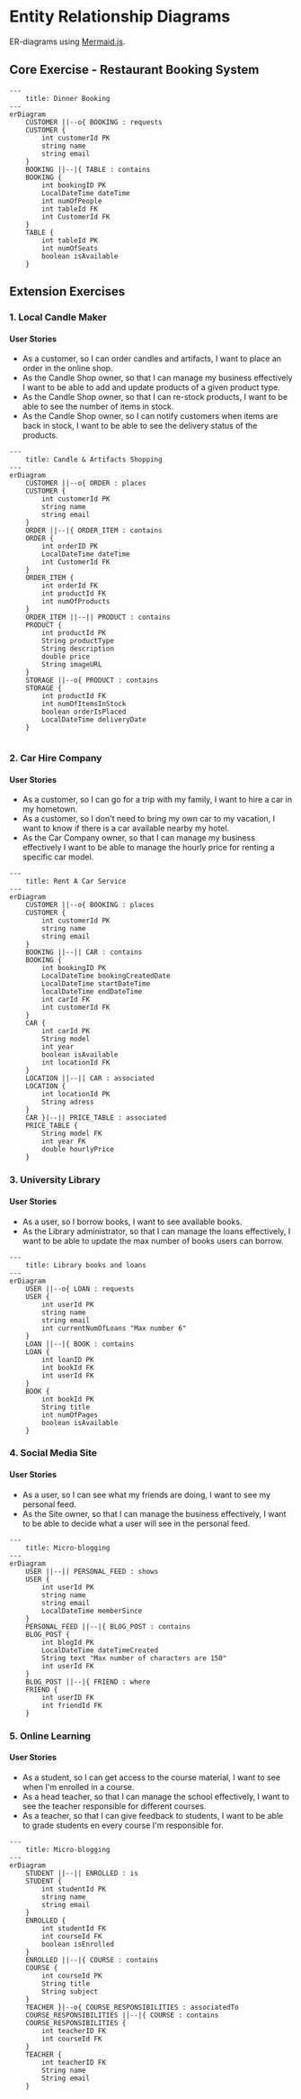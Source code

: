 # Entity Relationship Diagrams

ER-diagrams using [Mermaid.js](https://mermaid.js.org/syntax/entityRelationshipDiagram.html).

## Core Exercise - Restaurant Booking System
```mermaid
---
    title: Dinner Booking
---
erDiagram
    CUSTOMER ||--o{ BOOKING : requests
    CUSTOMER {
        int customerId PK
        string name
        string email
    }
    BOOKING ||--|{ TABLE : contains
    BOOKING {
        int bookingID PK
        LocalDateTime dateTime
        int numOfPeople
        int tableId FK
        int CustomerId FK
    }
    TABLE {
        int tableId PK
        int numOfSeats
        boolean isAvailable
    }
```

## Extension Exercises

### 1. Local Candle Maker
#### User Stories
- As a customer, so I can order candles and artifacts, I want to place an order in the online shop.
- As the Candle Shop owner, so that I can manage my business effectively I want to be able to add and update products of a given product type.
- As the Candle Shop owner, so that I can re-stock products, I want to be able to see the number of items in stock.
- As the Candle Shop owner, so I can notify customers when items are back in stock, I want to be able to see the delivery status of the products.

```mermaid
---
    title: Candle & Artifacts Shopping
---
erDiagram
    CUSTOMER ||--o{ ORDER : places
    CUSTOMER {
        int customerId PK
        string name
        string email
    }
    ORDER ||--|{ ORDER_ITEM : contains
    ORDER {
        int orderID PK
        LocalDateTime dateTime
        int CustomerId FK
    }
    ORDER_ITEM {
        int orderId FK
        int productId FK
        int numOfProducts
    }
    ORDER_ITEM ||--|| PRODUCT : contains
    PRODUCT {
        int productId PK
        String productType
        String description
        double price
        String imageURL
    }
    STORAGE ||--o{ PRODUCT : contains
    STORAGE {
        int productId FK
        int numOfItemsInStock
        boolean orderIsPlaced
        LocalDateTime deliveryDate
    }
    
```

### 2. Car Hire Company
#### User Stories
- As a customer, so I can go for a trip with my family, I want to hire a car in my hometown.
- As a customer, so I don't need to bring my own car to my vacation, I want to know if there is a car available nearby my hotel.
- As the Car Company owner, so that I can manage my business effectively I want to be able to manage the hourly price for renting a specific car model.

```mermaid
---
    title: Rent A Car Service
---
erDiagram
    CUSTOMER ||--o{ BOOKING : places
    CUSTOMER {
        int customerId PK
        string name
        string email
    }
    BOOKING ||--|| CAR : contains
    BOOKING {
        int bookingID PK
        LocalDateTime bookingCreatedDate
        LocalDateTime startDateTime
        localDateTime endDateTime
        int carId FK
        int customerId FK
    }
    CAR {
        int carId PK
        String model
        int year
        boolean isAvailable
        int locationId FK
    }
    LOCATION ||--|| CAR : associated
    LOCATION {
        int locationId PK
        String adress
    }
    CAR }|--|| PRICE_TABLE : associated
    PRICE_TABLE {
        String model FK
        int year FK
        double hourlyPrice
    }
```
### 3. University Library
#### User Stories
- As a user, so I borrow books, I want to see available books.
- As the Library administrator, so that I can manage the loans effectively, I want to be able to update the max number of books users can borrow.

```mermaid
---
    title: Library books and loans
---
erDiagram
    USER ||--o{ LOAN : requests
    USER {
        int userId PK
        string name
        string email
        int currentNumOfLoans "Max number 6"
    }
    LOAN ||--|{ BOOK : contains
    LOAN {
        int loanID PK
        int bookId FK
        int userId FK
    }
    BOOK {
        int bookId PK
        String title
        int numOfPages
        boolean isAvailable
    }
```

### 4. Social Media Site
#### User Stories
- As a user, so I can see what my friends are doing, I want to see my personal feed.
- As the Site owner, so that I can manage the business effectively, I want to be able to decide what a user will see in the personal feed.

```mermaid
---
    title: Micro-blogging
---
erDiagram
    USER ||--|| PERSONAL_FEED : shows
    USER {
        int userId PK
        string name
        string email
        LocalDateTime memberSince
    }
    PERSONAL_FEED ||--|{ BLOG_POST : contains
    BLOG_POST {
        int blogId PK
        LocalDateTime dateTimeCreated
        String text "Max number of characters are 150"
        int userId FK
    }
    BLOG_POST ||--|{ FRIEND : where
    FRIEND {
        int userID FK
        int friendId FK
    }
```

### 5. Online Learning
#### User Stories
- As a student, so I can get access to the course material, I want to see when I'm enrolled in a course.
- As a head teacher, so that I can manage the school effectively, I want to see the teacher responsible for different courses.
- As a teacher, so that I can give feedback to students, I want to be able to grade students en every course I'm responsible for.

```mermaid
---
    title: Micro-blogging
---
erDiagram
    STUDENT ||--|| ENROLLED : is
    STUDENT {
        int studentId PK
        string name
        string email
    }
    ENROLLED {
        int studentId FK
        int courseId FK
        boolean isEnrolled
    }
    ENROLLED ||--|{ COURSE : contains
    COURSE {
        int courseId PK
        String title
        String subject
    }
    TEACHER }|--o{ COURSE_RESPONSIBILITIES : associatedTo
    COURSE_RESPONSIBILITIES ||--|{ COURSE : contains
    COURSE_RESPONSIBILITIES {
        int teacherID FK
        int courseId FK
    }
    TEACHER {
        int teacherID FK
        String name
        String email
    }
```
